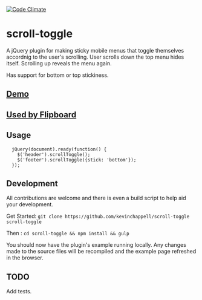 [![Code Climate](https://codeclimate.com/github/kevinchappell/scrollToggle/badges/gpa.svg)](https://codeclimate.com/github/kevinchappell/scrollToggle)
# scroll-toggle #

A jQuery plugin for making sticky mobile menus that toggle themselves accordnig to the user's scrolling. User scrolls down the top menu hides itself. Scrolling up reveals the menu again.

Has support for bottom or top stickiness.

## [Demo](http://kevinchappell.github.io/scrollToggle/)
## [Used by Flipboard](https://about.flipboard.com/)

## Usage
```
  jQuery(document).ready(function() {
    $('header').scrollToggle();
    $('footer').scrollToggle({stick: 'bottom'});
  });
```

## Development
All contributions are welcome and there is even a build script to help aid your development.

Get Started: ```git clone https://github.com/kevinchappell/scroll-toggle scroll-toggle```

Then :
```cd scroll-toggle && npm install && gulp```

You should now have the plugin's example running locally. Any changes made to the source files will be recompiled and the example page refreshed in the browser.

## TODO
Add tests.
